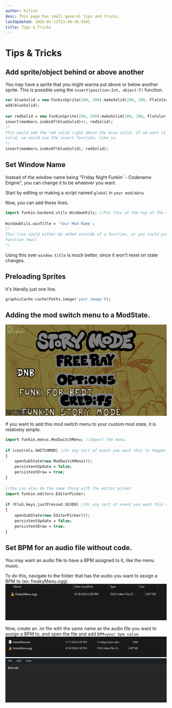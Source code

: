 ```yaml
---
author: hifish
desc: This page has small general tips and tricks.
lastUpdated: 2025-01-11T23:44:26.934Z
title: Tips & Tricks
---
```

# Tips & Tricks
## <h2 id="inserting" sidebar="Sprite Layering">Add sprite/object behind or above another</h2>

You may have a sprite that you might wanna put above or below another sprite. This is possible using the `insert(position:Int, object:T)` function.
```haxe
var blueSolid = new FunkinSprite(200, 200).makeSolid(200, 200, FlxColor.RED);
add(blueSolid);

var redSolid = new FunkinSprite(250, 250).makeSolid(100, 100, FlxColor.RED);
insert(members.indexOf(blueSolid)+1, redSolid);
/*
This would add the red solid right above the blue solid. If we want it below the blue
solid, we would use the insert function, like so.
*/
insert(members.indexOf(blueSolid), redSolid);

```
## <h2 id="set-window-name" sidebar="Window Name">Set Window Name</h2>

Instead of the window name being "Friday Night Funkin' - Codename Engine", you can change it to be whatever you want.

Start by editing or making a script named `global` in `your mod/data`.

Now, you can add these lines.

```haxe
import funkin.backend.utils.WindowUtils; //Put this at the top of the file.

WindowUtils.winTitle = 'Your Mod Name';
/*
This line could either be added outside of a function, or you could put it in
function new()
*/
```

Using this over `window.title` is much better, since it won't reset on state changes.

## <h2 id="sprite-preload" sidebar="Preloading Sprites">Preloading Sprites</h2>

It's literally just one line.

```haxe 
graphicCache.cache(Paths.image('your image'));
```

## <h2 id="add-mod-menu" sidebar="Mod switch menu in custom state">Adding the mod switch menu to a ModState.</h2>

<img src="./Tips-1.png" alt='An image showing the mod switch menu in the normal main menu state.'/>

If you want to add this mod switch menu to your custom mod state, it is relatively simple.

```haxe
import funkin.menus.ModSwitchMenu; //Import the menu.

if (controls.SWITCHMOD) //Or any sort of event you want this to happen
{
    openSubState(new ModSwitchMenu());
    persistentUpdate = false;
    persistentDraw = true;
}

//You can also do the same thing with the editor picker.
import funkin.editors.EditorPicker;

if (FlxG.keys.justPressed.SEVEN) //Or any sort of event you want this to happen
{
    openSubState(new EditorPicker());
    persistentUpdate = false;
    persistentDraw = true;
}

```

## <h2 id="custom-bpm" sidebar="BPM in audio file">Set BPM for an audio file without code.</h2>

You may want an audio file to have a BPM assigned to it, like the menu music. 

To do this, navigate to the folder that has the audio you want to assign a BPM to (ex: freakyMenu.ogg).
<img src="./Tips-2.png" alt='An image showing a file named "freakyMenu.ogg" in the file explorer.'/>

Now, create an .ini file with the same name as the audio file you want to assign a BPM to, and open the file and add `BPM=your bpm value`.
<img src="./Tips-3.png" alt='An image showing two files in the file explorer both named "freakyMenu", with the different file extensions ".ini" and ".ogg".'/>
<img src="./Tips-4.png" alt='An image showing a file named "freakyMenu.ini" in the notepad editor, with it saying "BPM=100" in the file.'/>